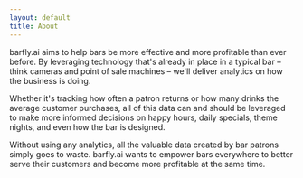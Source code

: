 ```yaml
---
layout: default
title: About
---
```


barfly.ai aims to help bars be more effective and more profitable than ever before. By leveraging technology that's already in place in a typical bar – think cameras and point of sale machines – we'll deliver analytics on how the business is doing.

Whether it's tracking how often a patron returns or how many drinks the average customer purchases, all of this data can and should be leveraged to make more informed decisions on happy hours, daily specials, theme nights, and even how the bar is designed.

Without using any analytics, all the valuable data created by bar patrons simply goes to waste. barfly.ai wants to empower bars everywhere to better serve their customers and become more profitable at the same time.
